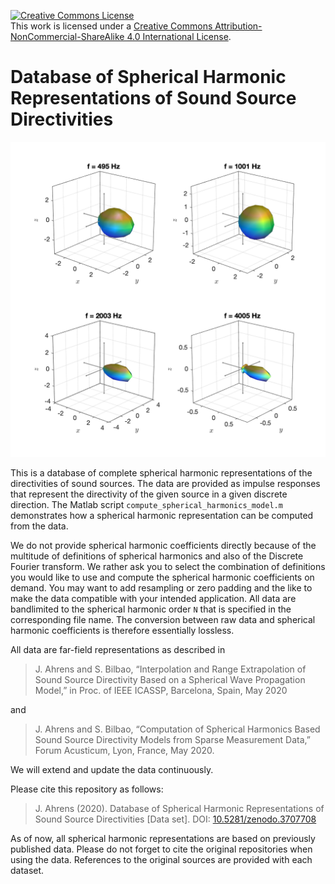 <a rel="license" href="http://creativecommons.org/licenses/by-nc-sa/4.0/"><img alt="Creative Commons License" style="border-width:0" src="https://i.creativecommons.org/l/by-nc-sa/4.0/88x31.png" /></a><br />This work is licensed under a <a rel="license" href="http://creativecommons.org/licenses/by-nc-sa/4.0/">Creative Commons Attribution-NonCommercial-ShareAlike 4.0 International License</a>.

# Database of Spherical Harmonic Representations of Sound Source Directivities

![irs_DirPat_loudspeaker_cube_4_N6](loudspeaker_cube_DirPat/irs_DirPat_loudspeaker_cube_4_N6.png "irs_DirPat_loudspeaker_cube_4_N6")

This is a database of complete spherical harmonic representations of the directivities of sound sources. The data are provided as impulse responses that represent the directivity of the given source in a given discrete direction. The Matlab script `compute_spherical_harmonics_model.m` demonstrates how a spherical harmonic representation can be computed from the data. 

We do not provide spherical harmonic coefficients directly because of the multitude of definitions of spherical harmonics and also of the Discrete Fourier transform. We rather ask you to select the combination of definitions you would like to use and compute the spherical harmonic coefficients on demand. You may want to add resampling or zero padding and the like to make the data compatible with your intended application. All data are bandlimited to the spherical harmonic order `N` that is specified in the corresponding file name. The conversion between raw data and spherical harmonic coefficients is therefore essentially lossless. 

All data are far-field representations as described in

> J. Ahrens and S. Bilbao, “Interpolation and Range Extrapolation of Sound Source Directivity Based on a Spherical Wave Propagation Model,” in Proc. of IEEE ICASSP, Barcelona, Spain, May 2020

and

> J. Ahrens and S. Bilbao, “Computation of Spherical Harmonics Based Sound Source Directivity Models from Sparse Measurement Data,” Forum Acusticum, Lyon, France, May 2020.

We will extend and update the data continuously.

Please cite this repository as follows:

> J. Ahrens (2020). Database of Spherical Harmonic Representations of Sound Source Directivities [Data set]. DOI: [10.5281/zenodo.3707708](https://doi.org/10.5281/ZENODO.3707708)

As of now, all spherical harmonic representations are based on previously published data. Please do not forget to cite the original repositories when using the data. References to the original sources are provided with each dataset. 
